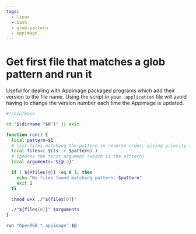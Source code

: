 ```yaml
---
tags:
  - linux
  - bash
  - glob-pattern
  - appimage
---
```


# Get first file that matches a glob pattern and run it

Useful for dealing with Appimage packaged programs which add their version to the file name. Using the script in your `.application` file will avoid having to change the version number each time the Appimage is updated.

```bash
#!/bin/bash

cd "$(dirname "$0")" || exit

function run() {
  local pattern=$1
  # list files matching the pattern in reverse order, giving priority to the latest version
  local files=( $(ls -r $pattern) )
  # ignores the first argument (which is the pattern)
  local arguments="${@:2}"

  if [ ${#files[@]} -eq 0 ]; then
    echo "No files found matching pattern: $pattern"
    exit 1
  fi

  chmod u+x ./"${files[0]}"

  ./"${files[0]}" $arguments
}

run "OpenRGB_*.appimage" $@
```
